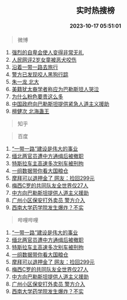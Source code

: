 <div align="center"><h2>实时热搜榜</h2><h4>2023-10-17 05:51:01</h4></div>

> 微博  

1. [强烈的自卑会使人变得非常无礼](https://s.weibo.com/weibo?q=%23%E5%BC%BA%E7%83%88%E7%9A%84%E8%87%AA%E5%8D%91%E4%BC%9A%E4%BD%BF%E4%BA%BA%E5%8F%98%E5%BE%97%E9%9D%9E%E5%B8%B8%E6%97%A0%E7%A4%BC%23&t=31&band_rank=1&Refer=top)<br />
2. [人民网评2岁女童被恶犬咬伤](https://s.weibo.com/weibo?q=%23%E4%BA%BA%E6%B0%91%E7%BD%91%E8%AF%842%E5%B2%81%E5%A5%B3%E7%AB%A5%E8%A2%AB%E6%81%B6%E7%8A%AC%E5%92%AC%E4%BC%A4%23&t=31&band_rank=2&Refer=top)<br />
3. [沿着一带一路去旅行](https://s.weibo.com/weibo?q=%23%E6%B2%BF%E7%9D%80%E4%B8%80%E5%B8%A6%E4%B8%80%E8%B7%AF%E5%8E%BB%E6%97%85%E8%A1%8C%23&t=31&band_rank=3&Refer=top)<br />
4. [警方已发现咬人黑狗行踪](https://s.weibo.com/weibo?q=%23%E8%AD%A6%E6%96%B9%E5%B7%B2%E5%8F%91%E7%8E%B0%E5%92%AC%E4%BA%BA%E9%BB%91%E7%8B%97%E8%A1%8C%E8%B8%AA%23&t=31&band_rank=4&Refer=top)<br />
5. [朱一龙 北大](https://s.weibo.com/weibo?q=%E6%9C%B1%E4%B8%80%E9%BE%99%20%E5%8C%97%E5%A4%A7&t=31&band_rank=5&Refer=top)<br />
6. [美籍犹太裔学者称应为巴勒斯坦人哭泣](https://s.weibo.com/weibo?q=%23%E7%BE%8E%E7%B1%8D%E7%8A%B9%E5%A4%AA%E8%A3%94%E5%AD%A6%E8%80%85%E7%A7%B0%E5%BA%94%E4%B8%BA%E5%B7%B4%E5%8B%92%E6%96%AF%E5%9D%A6%E4%BA%BA%E5%93%AD%E6%B3%A3%23&t=31&band_rank=6&Refer=top)<br />
7. [为什么粉色要贵这么多](https://s.weibo.com/weibo?q=%E4%B8%BA%E4%BB%80%E4%B9%88%E7%B2%89%E8%89%B2%E8%A6%81%E8%B4%B5%E8%BF%99%E4%B9%88%E5%A4%9A&t=31&band_rank=7&Refer=top)<br />
8. [中国政府向巴勒斯坦提供紧急人道主义援助](https://s.weibo.com/weibo?q=%23%E4%B8%AD%E5%9B%BD%E6%94%BF%E5%BA%9C%E5%90%91%E5%B7%B4%E5%8B%92%E6%96%AF%E5%9D%A6%E6%8F%90%E4%BE%9B%E7%B4%A7%E6%80%A5%E4%BA%BA%E9%81%93%E4%B8%BB%E4%B9%89%E6%8F%B4%E5%8A%A9%23&t=31&band_rank=8&Refer=top)<br />
9. [檀健次 北海蛊王](https://s.weibo.com/weibo?q=%E6%AA%80%E5%81%A5%E6%AC%A1%20%E5%8C%97%E6%B5%B7%E8%9B%8A%E7%8E%8B&t=31&band_rank=9&Refer=top)<br />

> 知乎  


> 百度  

1. [“一带一路”建设是伟大的事业](https://www.baidu.com/s?wd=%E2%80%9C%E4%B8%80%E5%B8%A6%E4%B8%80%E8%B7%AF%E2%80%9D%E5%BB%BA%E8%AE%BE%E6%98%AF%E4%BC%9F%E5%A4%A7%E7%9A%84%E4%BA%8B%E4%B8%9A&sa=fyb_news&rsv_dl=fyb_news)<br />
2. [缅北两官员遭中方通缉后被撤职](https://www.baidu.com/s?wd=%E7%BC%85%E5%8C%97%E4%B8%A4%E5%AE%98%E5%91%98%E9%81%AD%E4%B8%AD%E6%96%B9%E9%80%9A%E7%BC%89%E5%90%8E%E8%A2%AB%E6%92%A4%E8%81%8C&sa=fyb_news&rsv_dl=fyb_news)<br />
3. [特斯拉车主高速多次别车被刑拘](https://www.baidu.com/s?wd=%E7%89%B9%E6%96%AF%E6%8B%89%E8%BD%A6%E4%B8%BB%E9%AB%98%E9%80%9F%E5%A4%9A%E6%AC%A1%E5%88%AB%E8%BD%A6%E8%A2%AB%E5%88%91%E6%8B%98&sa=fyb_news&rsv_dl=fyb_news)<br />
4. [一组数据带你看大国粮仓](https://www.baidu.com/s?wd=%E4%B8%80%E7%BB%84%E6%95%B0%E6%8D%AE%E5%B8%A6%E4%BD%A0%E7%9C%8B%E5%A4%A7%E5%9B%BD%E7%B2%AE%E4%BB%93&sa=fyb_news&rsv_dl=fyb_news)<br />
5. [摩拜可以退押金了 网友：捡回299元](https://www.baidu.com/s?wd=%E6%91%A9%E6%8B%9C%E5%8F%AF%E4%BB%A5%E9%80%80%E6%8A%BC%E9%87%91%E4%BA%86+%E7%BD%91%E5%8F%8B%EF%BC%9A%E6%8D%A1%E5%9B%9E299%E5%85%83&sa=fyb_news&rsv_dl=fyb_news)<br />
6. [梅西C罗的共同队友全世界仅27人](https://www.baidu.com/s?wd=%E6%A2%85%E8%A5%BFC%E7%BD%97%E7%9A%84%E5%85%B1%E5%90%8C%E9%98%9F%E5%8F%8B%E5%85%A8%E4%B8%96%E7%95%8C%E4%BB%8527%E4%BA%BA&sa=fyb_news&rsv_dl=fyb_news)<br />
7. [中方向巴勒斯坦提供人道主义援助](https://www.baidu.com/s?wd=%E4%B8%AD%E6%96%B9%E5%90%91%E5%B7%B4%E5%8B%92%E6%96%AF%E5%9D%A6%E6%8F%90%E4%BE%9B%E4%BA%BA%E9%81%93%E4%B8%BB%E4%B9%89%E6%8F%B4%E5%8A%A9&sa=fyb_news&rsv_dl=fyb_news)<br />
8. [广州小区保安打外卖员 警方介入](https://www.baidu.com/s?wd=%E5%B9%BF%E5%B7%9E%E5%B0%8F%E5%8C%BA%E4%BF%9D%E5%AE%89%E6%89%93%E5%A4%96%E5%8D%96%E5%91%98+%E8%AD%A6%E6%96%B9%E4%BB%8B%E5%85%A5&sa=fyb_news&rsv_dl=fyb_news)<br />
9. [西南大学药学院发生爆炸？不实](https://www.baidu.com/s?wd=%E8%A5%BF%E5%8D%97%E5%A4%A7%E5%AD%A6%E8%8D%AF%E5%AD%A6%E9%99%A2%E5%8F%91%E7%94%9F%E7%88%86%E7%82%B8%EF%BC%9F%E4%B8%8D%E5%AE%9E&sa=fyb_news&rsv_dl=fyb_news)<br />

> 哔哩哔哩  

1. [“一带一路”建设是伟大的事业](https://www.baidu.com/s?wd=%E2%80%9C%E4%B8%80%E5%B8%A6%E4%B8%80%E8%B7%AF%E2%80%9D%E5%BB%BA%E8%AE%BE%E6%98%AF%E4%BC%9F%E5%A4%A7%E7%9A%84%E4%BA%8B%E4%B8%9A&sa=fyb_news&rsv_dl=fyb_news)<br />
2. [缅北两官员遭中方通缉后被撤职](https://www.baidu.com/s?wd=%E7%BC%85%E5%8C%97%E4%B8%A4%E5%AE%98%E5%91%98%E9%81%AD%E4%B8%AD%E6%96%B9%E9%80%9A%E7%BC%89%E5%90%8E%E8%A2%AB%E6%92%A4%E8%81%8C&sa=fyb_news&rsv_dl=fyb_news)<br />
3. [特斯拉车主高速多次别车被刑拘](https://www.baidu.com/s?wd=%E7%89%B9%E6%96%AF%E6%8B%89%E8%BD%A6%E4%B8%BB%E9%AB%98%E9%80%9F%E5%A4%9A%E6%AC%A1%E5%88%AB%E8%BD%A6%E8%A2%AB%E5%88%91%E6%8B%98&sa=fyb_news&rsv_dl=fyb_news)<br />
4. [一组数据带你看大国粮仓](https://www.baidu.com/s?wd=%E4%B8%80%E7%BB%84%E6%95%B0%E6%8D%AE%E5%B8%A6%E4%BD%A0%E7%9C%8B%E5%A4%A7%E5%9B%BD%E7%B2%AE%E4%BB%93&sa=fyb_news&rsv_dl=fyb_news)<br />
5. [摩拜可以退押金了 网友：捡回299元](https://www.baidu.com/s?wd=%E6%91%A9%E6%8B%9C%E5%8F%AF%E4%BB%A5%E9%80%80%E6%8A%BC%E9%87%91%E4%BA%86+%E7%BD%91%E5%8F%8B%EF%BC%9A%E6%8D%A1%E5%9B%9E299%E5%85%83&sa=fyb_news&rsv_dl=fyb_news)<br />
6. [梅西C罗的共同队友全世界仅27人](https://www.baidu.com/s?wd=%E6%A2%85%E8%A5%BFC%E7%BD%97%E7%9A%84%E5%85%B1%E5%90%8C%E9%98%9F%E5%8F%8B%E5%85%A8%E4%B8%96%E7%95%8C%E4%BB%8527%E4%BA%BA&sa=fyb_news&rsv_dl=fyb_news)<br />
7. [中方向巴勒斯坦提供人道主义援助](https://www.baidu.com/s?wd=%E4%B8%AD%E6%96%B9%E5%90%91%E5%B7%B4%E5%8B%92%E6%96%AF%E5%9D%A6%E6%8F%90%E4%BE%9B%E4%BA%BA%E9%81%93%E4%B8%BB%E4%B9%89%E6%8F%B4%E5%8A%A9&sa=fyb_news&rsv_dl=fyb_news)<br />
8. [广州小区保安打外卖员 警方介入](https://www.baidu.com/s?wd=%E5%B9%BF%E5%B7%9E%E5%B0%8F%E5%8C%BA%E4%BF%9D%E5%AE%89%E6%89%93%E5%A4%96%E5%8D%96%E5%91%98+%E8%AD%A6%E6%96%B9%E4%BB%8B%E5%85%A5&sa=fyb_news&rsv_dl=fyb_news)<br />
9. [西南大学药学院发生爆炸？不实](https://www.baidu.com/s?wd=%E8%A5%BF%E5%8D%97%E5%A4%A7%E5%AD%A6%E8%8D%AF%E5%AD%A6%E9%99%A2%E5%8F%91%E7%94%9F%E7%88%86%E7%82%B8%EF%BC%9F%E4%B8%8D%E5%AE%9E&sa=fyb_news&rsv_dl=fyb_news)<br />
